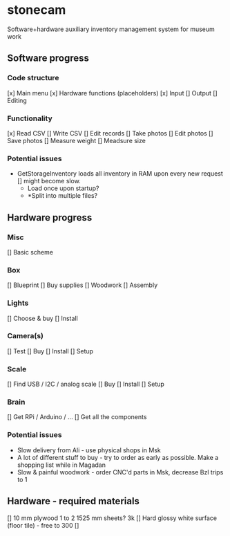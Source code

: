 # stonecam
Software+hardware auxiliary inventory management system for museum work

## Software progress
### Code structure
[x] Main menu
[x] Hardware functions (placeholders)
[x] Input
[] Output
[] Editing

### Functionality
[x] Read CSV
[] Write CSV
[] Edit records
[] Take photos
[] Edit photos
[] Save photos
[] Measure weight
[] Meadsure size

### Potential issues
- GetStorageInventory loads all inventory in RAM upon every new request [] might become slow. 
	- Load once upon startup?
	- *Split into multiple files? 

## Hardware progress

### Misc
[] Basic scheme

### Box
[] Blueprint
[] Buy supplies
[] Woodwork
[] Assembly

### Lights
[] Choose & buy
[] Install

### Camera(s)
[] Test
[] Buy
[] Install
[] Setup

### Scale
[] Find USB / I2C / analog scale
[] Buy
[] Install
[] Setup

### Brain
[] Get RPi / Arduino / ...
[] Get all the components

### Potential issues
- Slow delivery from Ali - use physical shops in Msk
- A lot of different stuff to buy - try to order as early as possible. Make a shopping list while in Magadan
- Slow & painful woodwork - order CNC'd parts in Msk, decrease Bzl trips to 1

## Hardware - required materials
[] 10 mm plywood 1 to 2 1525 mm sheets? 3k
[] Hard glossy white surface (floor tile) - free to 300
[] 